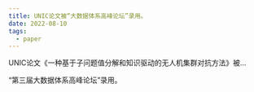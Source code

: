 ```yaml
---
title: UNIC论文被“大数据体系高峰论坛”录用。
date: 2022-08-10
tags:
  - paper
---
```


UNIC论文《一种基于子问题值分解和知识驱动的无人机集群对抗方法》被...

<!--more-->
“第三届大数据体系高峰论坛”录用。
